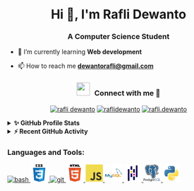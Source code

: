 <h1 align="center">Hi 👋, I'm Rafli Dewanto</h1>
<h3 align="center">A Computer Science Student</h3>

- 🌱 I’m currently learning **Web development**

- 📫 How to reach me **dewantorafli@gmail.com**

<h3 align="center" > <img src="https://media.giphy.com/media/iY8CRBdQXODJSCERIr/giphy.gif" width="30" height="30" style="margin-right: 10px;">Connect with me 🤝 </h3>
<p align="center">
<a href="https://linkedin.com/in/rd09" target="blank"><img align="center" src="https://raw.githubusercontent.com/rahuldkjain/github-profile-readme-generator/master/src/images/icons/Social/linked-in-alt.svg" alt="rafli dewanto" height="30" width="40" /></a>
<a href="https://twitter.com/Rafli_Dewanto" target="blank"><img align="center" src="https://raw.githubusercontent.com/rahuldkjain/github-profile-readme-generator/master/src/images/icons/Social/twitter.svg" alt="raflidewanto" height="30" width="40" /></a>
<a href="https://instagram.com/rafli.dewanto" target="blank"><img align="center" src="https://raw.githubusercontent.com/rahuldkjain/github-profile-readme-generator/master/src/images/icons/Social/instagram.svg" alt="rafli.dewanto" height="30" width="40" /></a>
</p>

<details>
<summary><b>✨ GitHub Profile Stats</b></summary>
  <br/>
  <p align="left">
    <a href="https://github.com/rafli-dewanto/github-readme-stats"><img alt="rafli's Github Stats" src="https://github-readme-stats.vercel.app/api?username=rafli-dewanto&show_icons=true&count_private=true&theme=react" height="192px"/></a>
<br/>
  &nbsp;
	  <img src="https://github-readme-stats.vercel.app/api/top-langs?username=rafli-dewanto&langs_count=10&show_icons=true&locale=en&layout=compact&theme=react" alt="rafli" height="192px"/>
  <br/>
  <b>Note:</b> Top languages is only a metric of the languages my public code consists of and doesn't reflect experience or skill level.
  </p>
  </details>
  
  <details>
  <summary><b>⚡ Recent GitHub Activity</b></summary>
  <br/>
   <a href="https://github.com/rafli-dewanto"><img alt="rafli's Activity Graph" src="https://activity-graph.herokuapp.com/graph?username=rafli-dewanto&custom_title=Rafli's%20Contribution%20Graph&theme=react-dark" /></a>
  <br/>
</details>



<h3 align="left">Languages and Tools:</h3>
<p align="left"> <a href="https://www.gnu.org/software/bash/" target="_blank" rel="noreferrer"> <img src="https://www.vectorlogo.zone/logos/gnu_bash/gnu_bash-icon.svg" alt="bash" width="40" height="40"/> </a> <a href="https://www.w3schools.com/css/" target="_blank" rel="noreferrer"> <img src="https://raw.githubusercontent.com/devicons/devicon/master/icons/css3/css3-original-wordmark.svg" alt="css3" width="40" height="40"/> </a> <a href="https://git-scm.com/" target="_blank" rel="noreferrer"> <img src="https://www.vectorlogo.zone/logos/git-scm/git-scm-icon.svg" alt="git" width="40" height="40"/> </a> <a href="https://www.w3.org/html/" target="_blank" rel="noreferrer"> <img src="https://raw.githubusercontent.com/devicons/devicon/master/icons/html5/html5-original-wordmark.svg" alt="html5" width="40" height="40"/> </a> <a href="https://developer.mozilla.org/en-US/docs/Web/JavaScript" target="_blank" rel="noreferrer"> <img src="https://raw.githubusercontent.com/devicons/devicon/master/icons/javascript/javascript-original.svg" alt="javascript" width="40" height="40"/> </a> <a href="https://www.mysql.com/" target="_blank" rel="noreferrer"> <img src="https://raw.githubusercontent.com/devicons/devicon/master/icons/mysql/mysql-original-wordmark.svg" alt="mysql" width="40" height="40"/> </a> <a href="https://pandas.pydata.org/" target="_blank" rel="noreferrer"> <img src="https://raw.githubusercontent.com/devicons/devicon/2ae2a900d2f041da66e950e4d48052658d850630/icons/pandas/pandas-original.svg" alt="pandas" width="40" height="40"/> </a> <a href="https://www.postgresql.org" target="_blank" rel="noreferrer"> <img src="https://raw.githubusercontent.com/devicons/devicon/master/icons/postgresql/postgresql-original-wordmark.svg" alt="postgresql" width="40" height="40"/> </a> <a href="https://www.python.org" target="_blank" rel="noreferrer"> <img src="https://raw.githubusercontent.com/devicons/devicon/master/icons/python/python-original.svg" alt="python" width="40" height="40"/> </a> </p>
